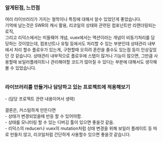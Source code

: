 <h3>알게된점, 느낀점</h3>
여러 라이브러리가 가지는 철학이나 특징에 대해서 알수 있었던게 좋았습니다.</br>
기억에 남는것은 SWR의 캐시 활용, 리코일의 상태와 관련된 컴포넌트만 리랜더링되는 로직,</br>
그리고 리덕스에서는 미들웨어 개념, vuex에서는 액션이라는 개념이 비동기처리를 담당하는 것이었는데, 컴포넌트나 유틸 등에서도 처리할 수 있는 부분인데 상태관리 내부에서 처리 할수 플로우가 있는게, 구현할때 오히려 혼란을 줄수도 있는점 등이 인상깊었던 것 같습니다.
상태관리 내부적으로 플로우에 스탭이 많거나 기능이 많으면, 그만큼 사용할때 보일러플레이트나 관리해야할 코드가 많아질 수 있다는 부분에 대해서도 생각해볼 수 있었습니다.
</br></br>

<h3> 라이브러리를 만들거나 담당하고 있는 프로젝트에 적용해보기 </h3>
- (담당 프로젝트 관련 내용이어서 생략)</br>
</br>
결론은, 커스텀하게 만든다면</br>
- 상태가 변경되었을때 반응 할 수 있어야함.</br>
- 상태를 모니터링 할 수 있는 디버깅 툴이 있으면 좋을것 같음.</br>
- 리덕스의 reducer나 vuex의 mutation처럼 상태 변경을 위해 보일러 플레이트 등 따로 만들지 않고, 리코일처럼 간단하게 사용할수 있으면 좋을것 같습니다.</br>
